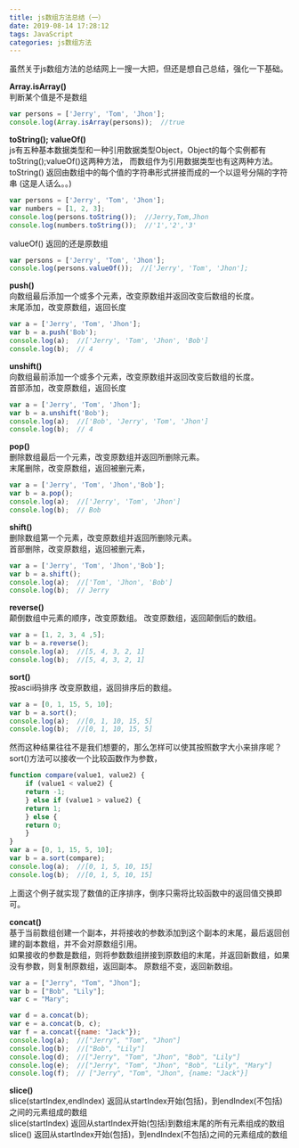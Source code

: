 ```yaml
---
title: js数组方法总结（一）
date: 2019-08-14 17:28:12
tags: JavaScript
categories: js数组方法
---
```

虽然关于js数组方法的总结网上一搜一大把，但还是想自己总结，强化一下基础。
<!--more-->
**Array.isArray()**  
判断某个值是不是数组  
```javascript
var persons = ['Jerry', 'Tom', 'Jhon'];  
console.log(Array.isArray(persons));  //true 
```
  
**toString(); valueOf()**  
js有五种基本数据类型和一种引用数据类型Object，Object的每个实例都有toString();valueOf()这两种方法，
而数组作为引用数据类型也有这两种方法。  
toString()  返回由数组中的每个值的字符串形式拼接而成的一个以逗号分隔的字符串 (这是人话么。。)  
```javascript
var persons = ['Jerry', 'Tom', 'Jhon'];  
var numbers = [1, 2, 3];  
console.log(persons.toString());  //Jerry,Tom,Jhon  
console.log(numbers.toString());  //'1','2','3'  
```
valueOf()  返回的还是原数组  
```javascript
var persons = ['Jerry', 'Tom', 'Jhon'];  
console.log(persons.valueOf());  //['Jerry', 'Tom', 'Jhon'];  
```

**push()**  
向数组最后添加一个或多个元素，改变原数组并返回改变后数组的长度。  
末尾添加，改变原数组，返回长度  
```javascript
var a = ['Jerry', 'Tom', 'Jhon'];  
var b = a.push('Bob');  
console.log(a);  //['Jerry', 'Tom', 'Jhon', 'Bob']  
console.log(b);  // 4  
```

**unshift()**  
向数组最前添加一个或多个元素，改变原数组并返回改变后数组的长度。  
首部添加，改变原数组，返回长度  
```javascript
var a = ['Jerry', 'Tom', 'Jhon'];  
var b = a.unshift('Bob');  
console.log(a);  //['Bob', 'Jerry', 'Tom', 'Jhon']  
console.log(b);  // 4  
```

**pop()**  
删除数组最后一个元素，改变原数组并返回所删除元素。  
末尾删除，改变原数组，返回被删元素，
```javascript
var a = ['Jerry', 'Tom', 'Jhon','Bob'];  
var b = a.pop();  
console.log(a);  //['Jerry', 'Tom', 'Jhon']  
console.log(b);  // Bob  
```

**shift()**  
删除数组第一个元素，改变原数组并返回所删除元素。  
首部删除，改变原数组，返回被删元素，
```javascript
var a = ['Jerry', 'Tom', 'Jhon','Bob'];  
var b = a.shift();  
console.log(a);  //['Tom', 'Jhon', 'Bob']  
console.log(b);  // Jerry  
```

**reverse()**  
颠倒数组中元素的顺序，改变原数组。
改变原数组，返回颠倒后的数组。
```javascript
var a = [1, 2, 3, 4 ,5];  
var b = a.reverse();  
console.log(a);  //[5, 4, 3, 2, 1]  
console.log(b);  //[5, 4, 3, 2, 1]  
```

**sort()**  
按ascii码排序
改变原数组，返回排序后的数组。
```javascript
var a = [0, 1, 15, 5, 10];  
var b = a.sort();  
console.log(a);  //[0, 1, 10, 15, 5]  
console.log(b);  //[0, 1, 10, 15, 5]  
```
然而这种结果往往不是我们想要的，那么怎样可以使其按照数字大小来排序呢？  
sort()方法可以接收一个比较函数作为参数，  
```javascript
function compare(value1, value2) {
    if (value1 < value2) {
	return -1;
    } else if (value1 > value2) {
	return 1;
    } else {
	return 0;
    }
}
var a = [0, 1, 15, 5, 10];  
var b = a.sort(compare);  
console.log(a);  //[0, 1, 5, 10, 15] 
console.log(b);  //[0, 1, 5, 10, 15]
```
上面这个例子就实现了数值的正序排序，倒序只需将比较函数中的返回值交换即可。  

**concat()**  
基于当前数组创建一个副本，并将接收的参数添加到这个副本的末尾，最后返回创建的副本数组，并不会对原数组引用。  
如果接收的参数是数组，则将参数数组拼接到原数组的末尾，并返回新数组，如果没有参数，则复制原数组，返回副本。
原数组不变，返回新数组。  
```javascript
var a = ["Jerry", "Tom", "Jhon"];  
var b = ["Bob", "Lily"];
var c = "Mary";

var d = a.concat(b);  
var e = a.concat(b, c);
var f = a.concat({name: "Jack"});
console.log(a);  //["Jerry", "Tom", "Jhon"]
console.log(b);  //["Bob", "Lily"]
console.log(d);  //["Jerry", "Tom", "Jhon", "Bob", "Lily"]
console.log(e);  //["Jerry", "Tom", "Jhon", "Bob", "Lily", "Mary"]
console.log(f);  // ["Jerry", "Tom", "Jhon", {name: "Jack"}]
```

**slice()**  
slice(startIndex,endIndex)  返回从startIndex开始(包括)，到endIndex(不包括)之间的元素组成的数组  
slice(startIndex)  返回从startIndex开始(包括)到数组末尾的所有元素组成的数组  
slice()  返回从startIndex开始(包括)，到endIndex(不包括)之间的元素组成的数组